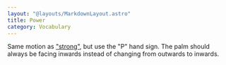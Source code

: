 ```yaml
---
layout: "@layouts/MarkdownLayout.astro"
title: Power
category: Vocabulary
---
```


Same motion as ["strong"](./strong),
but use the "P" hand sign.
The palm should always be facing inwards instead of changing
from outwards to inwards.
